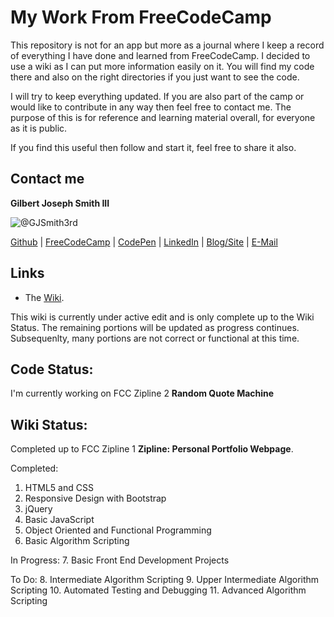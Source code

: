 # My Work From FreeCodeCamp
This repository is not for an app but more as a journal where I keep a record of everything I have done and learned from FreeCodeCamp. I decided to use a wiki as I can put more information easily on it. You will find my code there and also on the right directories if you just want to see the code.

I will try to keep everything updated. If you are also part of the camp or would like to contribute in any way then feel free to contact me. The purpose of this is for reference and learning material overall, for everyone as it is public.

If you find this useful then follow and start it, feel free to share it also.

## Contact me
**Gilbert Joseph Smith III**

![@GJSmith3rd](https://avatars0.githubusercontent.com/gjsmith3rd?&s=128)

[Github](https://github.com/GJSmith3rd) | [FreeCodeCamp](http://www.freecodecamp.com/GJSmith3rd) |  [CodePen](http://codepen.io/GJSmith3rd/) | [LinkedIn](https://www.linkedin.com/in/GJSmith3rd) | [Blog/Site](gjsmith3rd.github.io) | [E-Mail](mailto:contact@mobileCreature.com)

## Links
- The [Wiki](https://github.com/GJSmith3rd/FreeCodeCamp-Wiki).

This wiki is currently under active edit and is only complete up to the Wiki Status.  The remaining portions will be updated as progress continues.  Subsequenlty, many portions are not correct or functional at this time.

## Code Status:
I'm currently working on FCC Zipline 2 **Random Quote Machine**

## Wiki Status:
Completed up to FCC Zipline 1 **Zipline: Personal Portfolio Webpage**.

Completed:
1. HTML5 and CSS
2. Responsive Design with Bootstrap
3. jQuery
4. Basic JavaScript
5. Object Oriented and Functional Programming
6. Basic Algorithm Scripting

In Progress:
7. Basic Front End Development Projects

To Do:
8. Intermediate Algorithm Scripting
9. Upper Intermediate Algorithm Scripting
10. Automated Testing and Debugging
11. Advanced Algorithm Scripting
